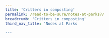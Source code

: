 ```yaml
---
title: 'Critters in composting'
permalink: /read-to-be-sure/notes-at-parks7/
breadcrumb: 'Critters in composting'
third_nav_title: 'Nodes at Parks

---
```


